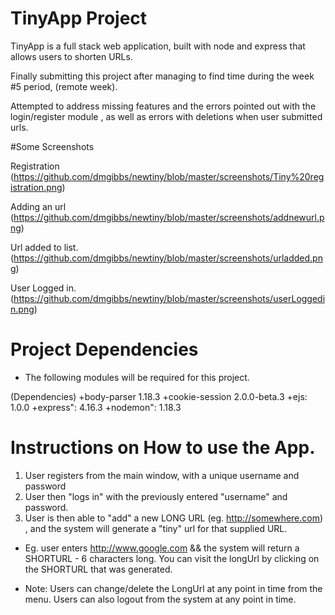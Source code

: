 #  TinyApp Project 

TinyApp is a full stack web application, built with node and express that allows users to shorten URLs.

Finally submitting this project after managing to find time during the week #5 period, (remote week).

Attempted to address missing features and the errors pointed out with the login/register module , as well as errors with deletions when user submitted urls.



#Some Screenshots

Registration
(https://github.com/dmgibbs/newtiny/blob/master/screenshots/Tiny%20registration.png)

Adding an url
(https://github.com/dmgibbs/newtiny/blob/master/screenshots/addnewurl.png)

Url added to list.
(https://github.com/dmgibbs/newtiny/blob/master/screenshots/urladded.png)

User Logged in.
(https://github.com/dmgibbs/newtiny/blob/master/screenshots/userLoggedin.png)

# Project Dependencies
+ The following modules will be required for this project.

(Dependencies)
+body-parser 1.18.3
+cookie-session   2.0.0-beta.3
+ejs: 1.0.0
+express": 4.16.3
+nodemon": 1.18.3



# Instructions on How to use the App.

1. User registers from the main window, with a unique username and password
2. User then "logs in" with the previously entered "username" and password.
3. User is then able to "add" a new LONG URL  (eg. http://somewhere.com) , and the system will generate a "tiny" url for that supplied URL.

+ Eg. user enters   http://www.google.com   &&  the system will return a SHORTURL - 6 characters long.  You can visit the longUrl by clicking on the SHORTURL that was generated.

+ Note: Users can change/delete the LongUrl at any point in time from the menu. Users can also logout from the system at any point in time.


